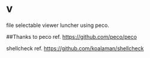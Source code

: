 # v
file selectable viewer luncher using peco.

##Thanks to 
peco
ref.
https://github.com/peco/peco

shellcheck
ref.
https://github.com/koalaman/shellcheck
